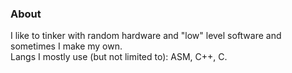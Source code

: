 ### About

I like to tinker with random hardware and "low" level software and sometimes I make my own.  
Langs I mostly use (but not limited to): ASM, C++, C.

